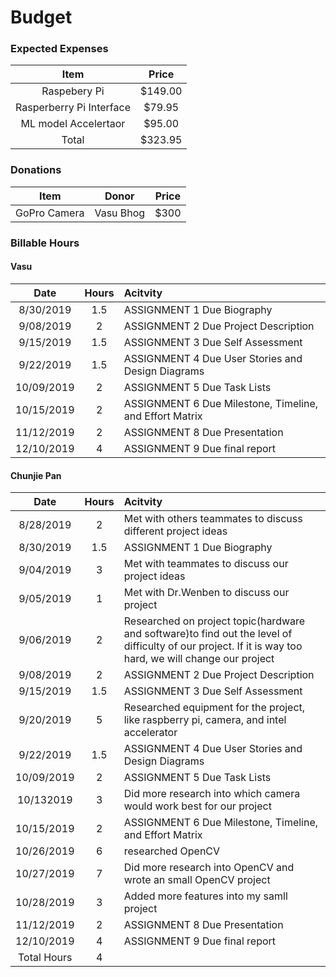 # Budget

### Expected Expenses
| Item | Price
| :---: |  :---: |
Raspebery Pi | $149.00 |
Rasperberry Pi Interface | $79.95 |
ML model Accelertaor | $95.00 |
Total | $323.95 |

### Donations
| Item | Donor | Price
| :---: |  :---: | :---: |
GoPro Camera | Vasu Bhog | $300



### Billable Hours


#### Vasu
Date | Hours | Acitvity |
| :---: |  :---: | :--- |
8/30/2019 | 1.5 | ASSIGNMENT 1 Due Biography |
9/08/2019 | 2 | ASSIGNMENT 2 Due Project Description |
9/15/2019 | 1.5 | ASSIGNMENT 3 Due Self Assessment |
9/22/2019 | 1.5 | ASSIGNMENT 4 Due User Stories and Design Diagrams|
10/09/2019 | 2 | ASSIGNMENT 5 Due Task Lists |
10/15/2019 | 2 | ASSIGNMENT 6 Due Milestone, Timeline, and Effort Matrix |
11/12/2019 | 2 | ASSIGNMENT 8 Due Presentation|
12/10/2019 | 4 | ASSIGNMENT 9 Due final report |


#### Chunjie Pan
Date | Hours | Acitvity |
| :---: |  :---: | :--- |
8/28/2019 | 2 | Met with others teammates to discuss different project ideas | 
8/30/2019 | 1.5 | ASSIGNMENT 1 Due Biography |
9/04/2019 | 3 | Met with teammates to discuss our project ideas |
9/05/2019 | 1 | Met with Dr.Wenben to discuss our project | 
9/06/2019 | 2 | Researched on project topic(hardware and software)to find out the level of difficulty of our project. If it is way too hard, we will change our project |
9/08/2019 | 2 | ASSIGNMENT 2 Due Project Description |
9/15/2019 | 1.5 | ASSIGNMENT 3 Due Self Assessment |
9/20/2019 | 5 | Researched equipment for the project, like raspberry pi, camera, and intel accelerator |
9/22/2019 | 1.5 | ASSIGNMENT 4 Due User Stories and Design Diagrams|
10/09/2019 | 2 | ASSIGNMENT 5 Due Task Lists |
10/132019 |3| Did more research into which camera would work best for our project |
10/15/2019 | 2 | ASSIGNMENT 6 Due Milestone, Timeline, and Effort Matrix |
10/26/2019 |6| researched OpenCV |
10/27/2019 |7| Did more research into OpenCV and wrote an small OpenCV project|
10/28/2019 |3| Added more features into my samll project|
11/12/2019 |2| ASSIGNMENT 8 Due Presentation
12/10/2019 | 4 | ASSIGNMENT 9 Due final report |
Total Hours | 4 |  